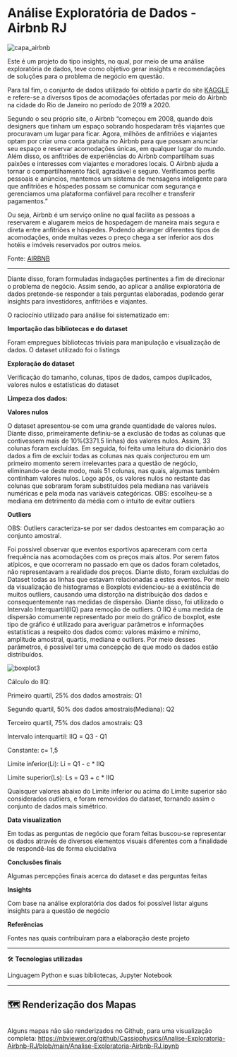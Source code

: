 
# Análise Exploratória de Dados - Airbnb RJ

![capa_airbnb](https://github.com/Cassiophysics/Analise_Exploratoria_Airbnb/assets/108491443/150e950f-93dc-4b3d-b726-e12a0818a835)

Este é um projeto do tipo insights, no qual, por meio de uma análise exploratória de dados, teve como objetivo gerar insights e recomendações de soluções para o problema de negócio em questão.

Para tal fim, o conjunto de dados utilizado foi obtido a partir do site [KAGGLE](https://www.kaggle.com/) e refere-se a diversos tipos de acomodações ofertadas por meio do Airbnb na cidade do Rio de Janeiro no período de 2019 a 2020.

Segundo o seu próprio site, o Airbnb “começou em 2008, quando dois designers que tinham um espaço sobrando hospedaram três viajantes que procuravam um lugar para ficar. Agora, milhões de anfitriões e viajantes optam por criar uma conta gratuita no Airbnb para que possam anunciar seu espaço e reservar acomodações únicas, em qualquer lugar do mundo. Além disso, os anfitriões de experiências do Airbnb compartilham suas paixões e interesses com viajantes e moradores locais. O Airbnb ajuda a tornar o compartilhamento fácil, agradável e seguro. Verificamos perfis pessoais e anúncios, mantemos um sistema de mensagens inteligente para que anfitriões e hóspedes possam se comunicar com segurança e gerenciamos uma plataforma confiável para recolher e transferir pagamentos.”

Ou seja, Airbnb é um serviço online no qual facilita as pessoas a reservarem e alugarem meios de hospedagem de maneira mais segura e direta entre anfitriões e hóspedes. Podendo abranger diferentes tipos de acomodações, onde muitas vezes o preço chega a ser inferior aos dos hotéis e imóveis reservados por outros meios.

Fonte: [AIRBNB](https://www.airbnb.com.br/help/article/2503/o-que-%C3%A9-o-airbnb-e-como-ele-funciona)

___

Diante disso, foram formuladas indagações pertinentes a fim de direcionar o problema de negócio. Assim sendo, ao aplicar a análise exploratória de dados pretende-se responder a tais perguntas elaboradas, podendo gerar insights para investidores, anfitriões e viajantes.

O raciocínio utilizado para análise foi sistematizado em:

**Importação das bibliotecas e do dataset**

Foram empregues bibliotecas triviais para manipulação e visualização de dados. O dataset utilizado foi o listings

**Exploração do dataset**

Verificação do tamanho, colunas, tipos de dados, campos duplicados, valores nulos e estatísticas do dataset

**Limpeza dos dados:**

**Valores nulos**

O dataset apresentou-se com uma grande quantidade de valores nulos. Diante disso, primeiramente definiu-se a exclusão de todas as colunas que contivessem mais de 10%(3371.5 linhas) dos valores nulos. Assim, 33 colunas foram excluídas. Em seguida, foi feita uma leitura do dicionário dos dados a fim de excluir todas as colunas nas quais conjecturou em um primeiro momento serem irrelevantes para a questão de negócio, eliminando-se deste modo, mais 51 colunas, nas quais, algumas também continham valores nulos. Logo após, os valores nulos no restante das colunas que sobraram foram substituídos pela mediana nas variáveis numéricas e pela moda nas variáveis categóricas. OBS: escolheu-se a mediana em detrimento da média com o intuito de evitar outliers

**Outliers**

OBS: Outliers caracteriza-se por ser dados destoantes em comparação ao conjunto amostral.

Foi possível observar que eventos esportivos apareceram com certa frequência nas acomodações com os preços mais altos. Por serem fatos atípicos, e que ocorreram no passado em que os dados foram coletados, não representavam a realidade dos preços. Diante disto, foram excluídas do Dataset todas as linhas que estavam relacionadas a estes eventos.
Por meio da visualização de histogramas e Boxplots evidenciou-se a existência de muitos outliers, causando uma distorção na distribuição dos dados e consequentemente nas medidas de dispersão. 
Diante disso, foi utilizado o Intervalo Interquartil(IIQ) para remoção de outliers. O IIQ é uma medida de dispersão comumente representado por meio do gráfico de boxplot, este tipo de gráfico é utilizado para averiguar parâmetros e informações estatísticas a respeito dos dados como: valores máximo e mínimo, amplitude amostral, quartis, mediana e outliers. Por meio desses parâmetros, é possível ter uma concepção de que modo os dados estão distribuídos.

![boxplot3](https://user-images.githubusercontent.com/108491443/196447105-c7801b32-6eba-48cf-af22-aea00e62b260.png)

Cálculo do IIQ:

Primeiro quartil, 25% dos dados amostrais: Q1

Segundo quartil, 50% dos dados amostrais(Mediana): Q2

Terceiro quartil, 75% dos dados amostrais: Q3

Intervalo interquartil: IIQ = Q3 - Q1

Constante: c= 1,5

Limite inferior(Li): Li = Q1 - c * IIQ

Limite superior(Ls): Ls = Q3 + c * IIQ

Quaisquer valores abaixo do Limite inferior ou acima do Limite superior são considerados outliers, e foram removidos do dataset, tornando assim o conjunto de dados mais simétrico.

**Data visualization**

Em todas as perguntas de negócio que foram feitas buscou-se representar os dados através de diversos elementos visuais diferentes com a finalidade de respondê-las de forma elucidativa

**Conclusões finais**

Algumas percepções finais acerca do dataset e das perguntas feitas

**Insights**

Com base na análise exploratória dos dados foi possível listar alguns insights para a questão de negócio

**Referências**

Fontes nas quais contribuíram para a elaboração deste projeto

___

:hammer_and_wrench: **Tecnologias utilizadas**

Linguagem Python e suas bibliotecas, Jupyter Notebook

___

## 🗺️ Renderização dos Mapas <h2>

Alguns mapas não são renderizados no Github, para uma visualização completa: https://nbviewer.org/github/Cassiophysics/Analise-Exploratoria-Airbnb-RJ/blob/main/Analise-Exploratoria-Airbnb-RJ.ipynb
  



